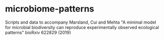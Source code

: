 # microbiome-patterns
Scripts and data to accompany Marsland, Cui and Mehta "A minimal model for microbial biodiversity can reproduce experimentally observed ecological patterns" bioRxiv 622829 (2019)
